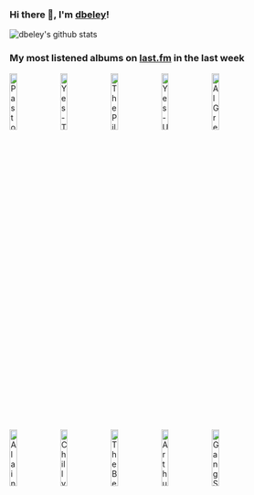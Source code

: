 ### Hi there 👋, I'm [dbeley](https://dbeley.ovh/en)!

![dbeley's github stats](https://github-readme-stats.vercel.app/api?username=dbeley)

### My most listened albums on [last.fm](https://www.last.fm/user/d_beley) in the last week

[<img src='https://lastfm.freetls.fastly.net/i/u/300x300/c80d8940a81cb9a30ea2a7df46910475.jpg' width='16%' height='16%' alt='Pastor T.L. Barrett and The Youth for Christ Choir - I Shall Wear A Crown'>](https://www.last.fm/music/pastor%2bt.l.%2bbarrett%2band%2bthe%2byouth%2bfor%2bchrist%2bchoir/i%2bshall%2bwear%2ba%2bcrown)&nbsp;
[<img src='https://lastfm.freetls.fastly.net/i/u/300x300/d33cb26fc52c4601c6b617bbd9d32d41.png' width='16%' height='16%' alt='Yes - Talk'>](https://www.last.fm/music/yes/talk)&nbsp;
[<img src='https://lastfm.freetls.fastly.net/i/u/300x300/7c3be722017f55953ed8271068cd7f4b.jpg' width='16%' height='16%' alt='The Pillows - FLCL (Original Soundtrack)'>](https://www.last.fm/music/the%2bpillows/flcl%2b%2528original%2bsoundtrack%2529)&nbsp;
[<img src='https://lastfm.freetls.fastly.net/i/u/300x300/2e83ed0325e844c0c431b5170607b3b6.png' width='16%' height='16%' alt='Yes - Union'>](https://www.last.fm/music/yes/union)&nbsp;
[<img src='https://lastfm.freetls.fastly.net/i/u/300x300/4865b861a94d41a5bd38b1b78373e4eb.jpg' width='16%' height='16%' alt='Al Green - Gets Next to You'>](https://www.last.fm/music/al%2bgreen/gets%2bnext%2bto%2byou)&nbsp;
<br>
[<img src='https://lastfm.freetls.fastly.net/i/u/300x300/59a6df63634f43db9930fc947ed5ae04.jpg' width='16%' height='16%' alt='Alain Bashung - Bleu Pétrole'>](https://www.last.fm/music/alain%2bbashung/bleu%2bp%25c3%25a9trole)&nbsp;
[<img src='https://lastfm.freetls.fastly.net/i/u/300x300/5caa19e86d8c7dc6b162aa44417fc879.jpg' width='16%' height='16%' alt='Chilly Gonzales - A very chilly christmas'>](https://www.last.fm/music/chilly%2bgonzales/a%2bvery%2bchilly%2bchristmas)&nbsp;
[<img src='https://lastfm.freetls.fastly.net/i/u/300x300/9f5df98d096f18e393177402081dc255.jpg' width='16%' height='16%' alt='The Beatles - Abbey Road'>](https://www.last.fm/music/the%2bbeatles/abbey%2broad)&nbsp;
[<img src='https://lastfm.freetls.fastly.net/i/u/300x300/b36a65a78aa0d0b27cb8c83b2e5cd4e6.png' width='16%' height='16%' alt='Arthur Russell - World of Echo'>](https://www.last.fm/music/arthur%2brussell/world%2bof%2becho)&nbsp;
[<img src='https://lastfm.freetls.fastly.net/i/u/300x300/34e9fe6c3d85a9bb5170b09a799b0cd9.png' width='16%' height='16%' alt='Gang Starr - Moment Of Truth'>](https://www.last.fm/music/gang%2bstarr/moment%2bof%2btruth)&nbsp;
<br>
